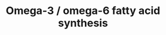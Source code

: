 ---
annotations:
- id: PW:0001136
  parent: classic metabolic pathway
  type: Pathway Ontology
  value: fatty acid elongation pathway
- id: PW:0000011
  parent: classic metabolic pathway
  type: Pathway Ontology
  value: amino acid metabolic pathway
- id: PW:0001137
  parent: classic metabolic pathway
  type: Pathway Ontology
  value: unsaturated fatty acid biosynthetic pathway
- id: PW:0000058
  parent: classic metabolic pathway
  type: Pathway Ontology
  value: fatty acid metabolic pathway
- id: PW:0001253
  parent: classic metabolic pathway
  type: Pathway Ontology
  value: fatty acid omega degradation pathway
authors:
- DeSl
- Egonw
- Eweitz
- Conroy lipids
communities:
- Lipids
description: New PW, homology converted
last-edited: 2023-01-18
ndex: b6a44631-8b6c-11eb-9e72-0ac135e8bacf
organisms:
- Homo sapiens
redirect_from:
- /index.php/Pathway:WP4723
- /instance/WP4723
- /instance/WP4723_r124738
revision: r124738
schema-jsonld:
- '@context': https://schema.org/
  '@id': https://wikipathways.github.io/pathways/WP4723.html
  '@type': Dataset
  creator:
    '@type': Organization
    name: WikiPathways
  description: New PW, homology converted
  keywords:
  - 20:2(11Z,14Z)
  - 20:3(11Z,14Z,17Z)
  - 20:4(8Z,11Z,14Z,17Z)
  - 20:5(5Z,8Z,11Z,14Z,17Z)
  - 22:2(13Z,16Z)
  - 22:4(7Z,10Z,13Z,16Z)
  - 22:5(4Z,7Z,10Z,13Z,16Z)
  - 22:5(7Z,10Z,13Z,16Z,19Z)
  - 24:4(9Z,12Z,15Z,18Z)
  - 24:5(6Z,9Z,12Z,15Z,18Z)
  - 24:5(9Z,12Z,15Z,18Z,21Z)
  - 24:6(6Z,9Z,12Z,15Z,18Z,21Z)
  - ACOT1
  - ACOT2
  - ACOX1
  - ACOX3
  - ACSL1
  - ACSL3
  - ACSL4
  - Arachidonic acid
  - Arachidonoyl-CoA
  - Bishomo-gamma-linolenic acid
  - CoA(18:2(9Z,12Z))
  - CoA(18:3(6Z,9Z,12Z))
  - CoA(18:3(9Z,12Z,15Z))
  - CoA(18:4(6Z,9Z,12Z,15Z))
  - CoA(20:2(11Z,14Z))
  - CoA(20:3(11Z,14Z,17Z))
  - CoA(20:3(8Z,11Z,14Z))
  - CoA(20:4(8Z,11Z,14Z,17Z))
  - CoA(20:5)
  - CoA(22:2(13Z,16Z))
  - CoA(22:4)
  - CoA(22:5(4Z,7Z,10Z,13Z,16Z))
  - CoA(22:5(7Z,10Z,13Z,16Z,19Z))
  - CoA(22:6)
  - CoA(24:4)
  - CoA(24:5(6Z,9Z,12Z,15Z,18Z))
  - CoA(24:5(9Z,12Z,15Z,18Z,21Z))
  - CoA(24:6)
  - DHA
  - ELOVL2
  - ELOVL5
  - FADS1
  - FADS2
  - Glycerophospholipids
  - Linoleic acid
  - PLA2G4A
  - PLA2G4B
  - PLA2G5
  - PLA2G6
  - Stearidonic acid
  - alpha-Linolenic acid
  - gamma-Linolenic acid
  license: CC0
  name: Omega-3 / omega-6 fatty acid synthesis
seo: CreativeWork
title: Omega-3 / omega-6 fatty acid synthesis
wpid: WP4723
---